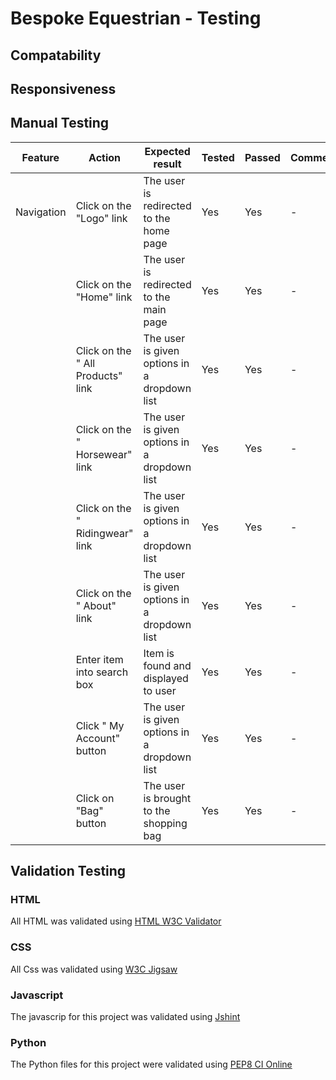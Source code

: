 # Bespoke Equestrian - Testing

## Compatability

## Responsiveness

## Manual Testing


| Feature | Action | Expected result | Tested | Passed | Comments |
| --- | --- | --- | --- | --- | --- |
| Navigation | Click on the "Logo" link | The user is redirected to the home page | Yes | Yes | - |
| | Click on the "Home" link | The user is redirected to the main page | Yes | Yes | - |
| | Click on the " All Products" link | The user is given options in a dropdown list | Yes | Yes | - |
| | Click on the " Horsewear" link | The user is given options in a dropdown list | Yes | Yes | - |
| | Click on the " Ridingwear" link | The user is given options in a dropdown list | Yes | Yes | - |
| | Click on the " About" link | The user is given options in a dropdown list | Yes | Yes | - |
| | Enter item into search box | Item is found and displayed to user  | Yes | Yes | - |
| | Click " My Account"  button | The user is given options in a dropdown list  | Yes | Yes | - |
| | Click on "Bag" button | The user is brought to the shopping bag | Yes | Yes | - |

## Validation Testing

### HTML

All HTML was validated using  [HTML W3C Validator](https://validator.w3.org)

### CSS

All Css was validated using [W3C Jigsaw](https://jigsaw.w3.org/css-validator/)
### Javascript

The javascrip for this project was validated using [Jshint](https://jshint.com/)

### Python 

The Python files for this project were validated using  [PEP8 CI Online](https://pep8ci.herokuapp.com/)